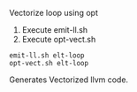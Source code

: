 Vectorize loop using opt
1. Execute emit-ll.sh
2. Execute opt-vect.sh
```
emit-ll.sh elt-loop
opt-vect.sh elt-loop
```
Generates Vectorized llvm code.
